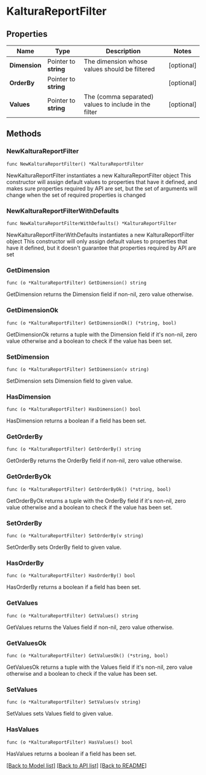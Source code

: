 # KalturaReportFilter

## Properties

Name | Type | Description | Notes
------------ | ------------- | ------------- | -------------
**Dimension** | Pointer to **string** | The dimension whose values should be filtered | [optional] 
**OrderBy** | Pointer to **string** |  | [optional] 
**Values** | Pointer to **string** | The (comma separated) values to include in the filter | [optional] 

## Methods

### NewKalturaReportFilter

`func NewKalturaReportFilter() *KalturaReportFilter`

NewKalturaReportFilter instantiates a new KalturaReportFilter object
This constructor will assign default values to properties that have it defined,
and makes sure properties required by API are set, but the set of arguments
will change when the set of required properties is changed

### NewKalturaReportFilterWithDefaults

`func NewKalturaReportFilterWithDefaults() *KalturaReportFilter`

NewKalturaReportFilterWithDefaults instantiates a new KalturaReportFilter object
This constructor will only assign default values to properties that have it defined,
but it doesn't guarantee that properties required by API are set

### GetDimension

`func (o *KalturaReportFilter) GetDimension() string`

GetDimension returns the Dimension field if non-nil, zero value otherwise.

### GetDimensionOk

`func (o *KalturaReportFilter) GetDimensionOk() (*string, bool)`

GetDimensionOk returns a tuple with the Dimension field if it's non-nil, zero value otherwise
and a boolean to check if the value has been set.

### SetDimension

`func (o *KalturaReportFilter) SetDimension(v string)`

SetDimension sets Dimension field to given value.

### HasDimension

`func (o *KalturaReportFilter) HasDimension() bool`

HasDimension returns a boolean if a field has been set.

### GetOrderBy

`func (o *KalturaReportFilter) GetOrderBy() string`

GetOrderBy returns the OrderBy field if non-nil, zero value otherwise.

### GetOrderByOk

`func (o *KalturaReportFilter) GetOrderByOk() (*string, bool)`

GetOrderByOk returns a tuple with the OrderBy field if it's non-nil, zero value otherwise
and a boolean to check if the value has been set.

### SetOrderBy

`func (o *KalturaReportFilter) SetOrderBy(v string)`

SetOrderBy sets OrderBy field to given value.

### HasOrderBy

`func (o *KalturaReportFilter) HasOrderBy() bool`

HasOrderBy returns a boolean if a field has been set.

### GetValues

`func (o *KalturaReportFilter) GetValues() string`

GetValues returns the Values field if non-nil, zero value otherwise.

### GetValuesOk

`func (o *KalturaReportFilter) GetValuesOk() (*string, bool)`

GetValuesOk returns a tuple with the Values field if it's non-nil, zero value otherwise
and a boolean to check if the value has been set.

### SetValues

`func (o *KalturaReportFilter) SetValues(v string)`

SetValues sets Values field to given value.

### HasValues

`func (o *KalturaReportFilter) HasValues() bool`

HasValues returns a boolean if a field has been set.


[[Back to Model list]](../README.md#documentation-for-models) [[Back to API list]](../README.md#documentation-for-api-endpoints) [[Back to README]](../README.md)


